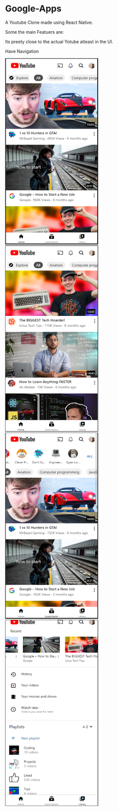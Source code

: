 # Google-Apps
A Youtube Clone made using React Native. 

Some the main Featuers are: 

Its preety close to the actual Yotube atleast in the UI.

Have Navigation

<img src="https://github.com/Sooryasanand/Google-Apps/blob/youtubeApp/Demo/Youtube%20Home%20Page.png" width="300" height="600">
<img src="https://github.com/Sooryasanand/Google-Apps/blob/youtubeApp/Demo/Youtube%20Home%20Page%202.png" width="300" height="600">
<img src="https://github.com/Sooryasanand/Google-Apps/blob/youtubeApp/Demo/Youtube%20Subscription%20Page.png" width="300" height="600">
<img src="https://github.com/Sooryasanand/Google-Apps/blob/youtubeApp/Demo/Youtube%20Library%20Page.PNG" width="300" height="600">
